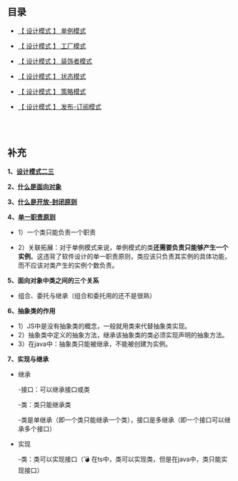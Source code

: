## 目录

* [【 设计模式 】 单例模式](https://mp.weixin.qq.com/s/95_oTlmPKHqDCmUJaWeg0A)

* [【 设计模式 】 工厂模式](https://mp.weixin.qq.com/s/3SsjPP3bxPiQKASKfvyYag)

* [【 设计模式 】 装饰者模式](https://mp.weixin.qq.com/s/KVy81rtB0YMeaHaem1PYMw)

* [【 设计模式 】 状态模式](https://github.com/yang1212/collection-about/issues/36)

* [【 设计模式 】 策略模式](https://github.com/yang1212/collection-about/issues/37)

* [【 设计模式 】 发布-订阅模式](https://github.com/yang1212/collection-about/issues/38)




<br/>
<br/>

## 补充
**1、[设计模式二三](https://tech.meituan.com/2022/03/10/interesting-talk-about-design-patterns.html)**

**2、[什么是面向对象](https://zhuanlan.zhihu.com/p/75265007)**

**3、[什么是开放-封闭原则](https://cloud.tencent.com/developer/article/1456518)**

**4、[单一职责原则](https://geek-docs.com/design-pattern/design-principle/single-responsibility-principle.html)**

  * 1）一个类只能负责一个职责

  * 2）关联拓展：对于单例模式来说，单例模式的类**还需要负责只能够产生一个实例**。这违背了软件设计的单一职责原则，类应该只负责其实例的具体功能，而不应该对类产生的实例个数负责。
  
**5、面向对象中类之间的三个关系**

* 组合、委托与继承（组合和委托用的还不是很熟）
  
**6、抽象类的作用**
  
  * 1）JS中是没有抽象类的概念，一般就用类来代替抽象类实现。
  * 2）抽象类中定义的抽象方法，继承该抽象类的类必须实现声明的抽象方法。
  * 3）在java中：抽象类只能被继承，不能被创建为实例。
  

**7、实现与继承**
 
  * 继承

    -接口：可以继承接口或类

    -类：类只能继承类

    -类是单继承（即一个类只能继承一个类），接口是多继承（即一个接口可以继承多个接口）

  * 实现
  
    -类：类可以实现接口（💣 在ts中，类可以实现类，但是在java中，类只能实现接口）
  
